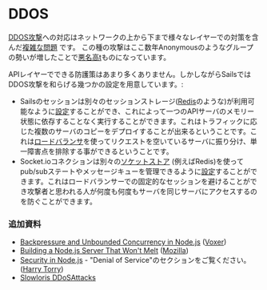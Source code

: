 # DDOS

[DDOS攻撃](https://www.owasp.org/index.php/Application_Denial_of_Service)への対応はネットワークの上から下まで様々なレイヤーでの対策を含んだ[複雑な問題](http://en.wikipedia.org/wiki/Denial-of-service_attack#Handling) です。
この種の攻撃はここ数年Anonymousのようなグループの勢いが増したことで[悪名高t](http://www.darkreading.com/vulnerabilities-and-threats/10-strategies-to-fight-anonymous-ddos-attacks/d/d-id/1102699)ものになっています。

APIレイヤーでできる防護策はあまり多くありません。しかしながらSailsではDDOS攻撃を和らげる幾つかの設定を用意しています。:

+ Sailsのセッションは別々のセッションストレージ([Redis](http://redis.io/)のような)が利用可能なように[設定](http://sailsjs.org/documentation/reference/sails.config/sails.config.session.html)することができ、これによって一つのAPIサーバのメモリー状態に依存することなく実行することができます。これはトラフィックに応じた複数のサーバのコピーをデプロイすることが出来るということです。これは[ロードバランサ](http://en.wikipedia.org/wiki/Load_balancing_(computing))を使ってリクエストを空いているサーバに振り分け、単一障害点を排除する事ができるということです。
+ Socket.ioコネクションは別々の[ソケットストア](https://github.com/balderdashy/sails-docs/blob/master/PAGE_NEEDED.md) (例えばRedis)を使ってpub/subステートやメッセージキューを管理できるように[設定](http://sailsjs.org/documentation/reference/sails.config/sails.config.sockets.html)することができます。これはロードバランサーでの固定的なセッションを避けることができ攻撃者と思われる人が何度も何度もサーバを同じサーバにアクセスするのを防ぐことができます。


### 追加資料

+ [Backpressure and Unbounded Concurrency in Node.js](http://engineering.voxer.com/2013/09/16/backpressure-in-nodejs/) ([Voxer](http://voxer.com/))
+ [Building a Node.js Server That Won't Melt](https://hacks.mozilla.org/2013/01/building-a-node-js-server-that-wont-melt-a-node-js-holiday-season-part-5/) ([Mozilla](https://hacks.mozilla.org/))
+ [Security in Node.js](https://www.harrytorry.co.uk/node-js/security-flaws-in-node-js/) - "Denial of Service"のセクションをご覧ください。 ([Harry Torry](https://www.harrytorry.co.uk))
+ [Slowloris DDoSAttacks](http://www.ddosattacks.biz/attacks/slowloris-ddos-attack-aka-slow-and-low/)


<docmeta name="uniqueID" value="DDOS139869">
<docmeta name="displayName" value="DDOS">
